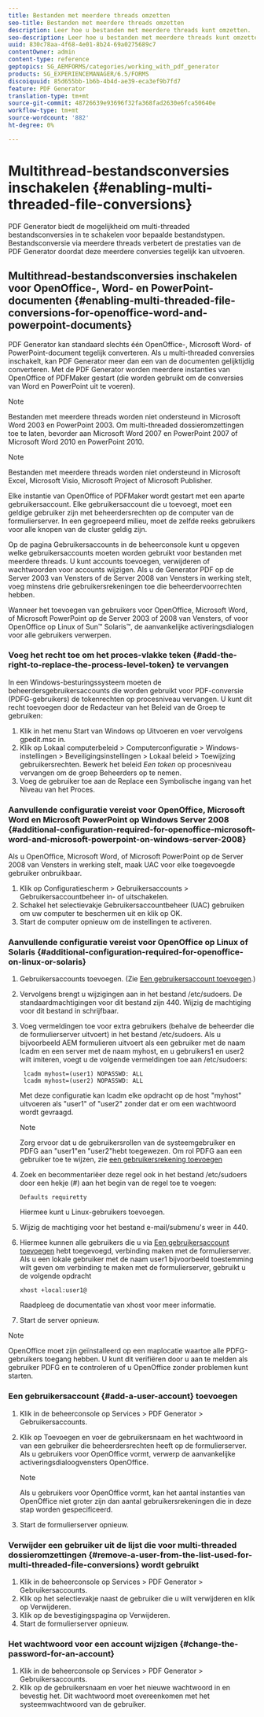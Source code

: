 ```yaml
---
title: Bestanden met meerdere threads omzetten
seo-title: Bestanden met meerdere threads omzetten
description: Leer hoe u bestanden met meerdere threads kunt omzetten.
seo-description: Leer hoe u bestanden met meerdere threads kunt omzetten.
uuid: 830c78aa-4f68-4e01-8b24-69a0275689c7
contentOwner: admin
content-type: reference
geptopics: SG_AEMFORMS/categories/working_with_pdf_generator
products: SG_EXPERIENCEMANAGER/6.5/FORMS
discoiquuid: 85d655bb-1b6b-4b4d-ae39-eca3ef9b7fd7
feature: PDF Generator
translation-type: tm+mt
source-git-commit: 48726639e93696f32fa368fad2630e6fca50640e
workflow-type: tm+mt
source-wordcount: '882'
ht-degree: 0%

---
```



# Multithread-bestandsconversies inschakelen {#enabling-multi-threaded-file-conversions}

PDF Generator biedt de mogelijkheid om multi-threaded bestandsconversies in te schakelen voor bepaalde bestandstypen. Bestandsconversie via meerdere threads verbetert de prestaties van de PDF Generator doordat deze meerdere conversies tegelijk kan uitvoeren.

## Multithread-bestandsconversies inschakelen voor OpenOffice-, Word- en PowerPoint-documenten {#enabling-multi-threaded-file-conversions-for-openoffice-word-and-powerpoint-documents}

PDF Generator kan standaard slechts één OpenOffice-, Microsoft Word- of PowerPoint-document tegelijk converteren. Als u multi-threaded conversies inschakelt, kan PDF Generator meer dan een van de documenten gelijktijdig converteren. Met de PDF Generator worden meerdere instanties van OpenOffice of PDFMaker gestart (die worden gebruikt om de conversies van Word en PowerPoint uit te voeren).

>[!NOTE]
>
>Bestanden met meerdere threads worden niet ondersteund in Microsoft Word 2003 en PowerPoint 2003. Om multi-threaded dossieromzettingen toe te laten, bevorder aan Microsoft Word 2007 en PowerPoint 2007 of Microsoft Word 2010 en PowerPoint 2010.

>[!NOTE]
>
>Bestanden met meerdere threads worden niet ondersteund in Microsoft Excel, Microsoft Visio, Microsoft Project of Microsoft Publisher.

Elke instantie van OpenOffice of PDFMaker wordt gestart met een aparte gebruikersaccount. Elke gebruikersaccount die u toevoegt, moet een geldige gebruiker zijn met beheerdersrechten op de computer van de formulierserver. In een gegroepeerd milieu, moet de zelfde reeks gebruikers voor alle knopen van de cluster geldig zijn.

Op de pagina Gebruikersaccounts in de beheerconsole kunt u opgeven welke gebruikersaccounts moeten worden gebruikt voor bestanden met meerdere threads. U kunt accounts toevoegen, verwijderen of wachtwoorden voor accounts wijzigen. Als u de Generator PDF op de Server 2003 van Vensters of de Server 2008 van Vensters in werking stelt, voeg minstens drie gebruikersrekeningen toe die beheerdervoorrechten hebben.

Wanneer het toevoegen van gebruikers voor OpenOffice, Microsoft Word, of Microsoft PowerPoint op de Server 2003 of 2008 van Vensters, of voor OpenOffice op Linux of Sun™ Solaris™, de aanvankelijke activeringsdialogen voor alle gebruikers verwerpen.

### Voeg het recht toe om het proces-vlakke teken {#add-the-right-to-replace-the-process-level-token} te vervangen

In een Windows-besturingssysteem moeten de beheerdersgebruikersaccounts die worden gebruikt voor PDF-conversie (PDFG-gebruikers) de tokenrechten op procesniveau vervangen. U kunt dit recht toevoegen door de Redacteur van het Beleid van de Groep te gebruiken:

1. Klik in het menu Start van Windows op Uitvoeren en voer vervolgens gpedit.msc in.
1. Klik op Lokaal computerbeleid > Computerconfiguratie > Windows-instellingen > Beveiligingsinstellingen > Lokaal beleid > Toewijzing gebruikersrechten. Bewerk het beleid *Een token* op procesniveau vervangen om de groep Beheerders op te nemen.
1. Voeg de gebruiker toe aan de Replace een Symbolische ingang van het Niveau van het Proces.

### Aanvullende configuratie vereist voor OpenOffice, Microsoft Word en Microsoft PowerPoint op Windows Server 2008 {#additional-configuration-required-for-openoffice-microsoft-word-and-microsoft-powerpoint-on-windows-server-2008}

Als u OpenOffice, Microsoft Word, of Microsoft PowerPoint op de Server 2008 van Vensters in werking stelt, maak UAC voor elke toegevoegde gebruiker onbruikbaar.

1. Klik op Configuratiescherm > Gebruikersaccounts > Gebruikersaccountbeheer in- of uitschakelen.
1. Schakel het selectievakje Gebruikersaccountbeheer (UAC) gebruiken om uw computer te beschermen uit en klik op OK.
1. Start de computer opnieuw om de instellingen te activeren.

### Aanvullende configuratie vereist voor OpenOffice op Linux of Solaris {#additional-configuration-required-for-openoffice-on-linux-or-solaris}

1. Gebruikersaccounts toevoegen. (Zie [Een gebruikersaccount toevoegen](enabling-multi-threaded-file-conversions.md#add-a-user-account).)
1. Vervolgens brengt u wijzigingen aan in het bestand /etc/sudoers. De standaardmachtigingen voor dit bestand zijn 440. Wijzig de machtiging voor dit bestand in schrijfbaar.
1. Voeg vermeldingen toe voor extra gebruikers (behalve de beheerder die de formulierserver uitvoert) in het bestand /etc/sudoers. Als u bijvoorbeeld AEM formulieren uitvoert als een gebruiker met de naam lcadm en een server met de naam myhost, en u gebruikers1 en user2 wilt imiteren, voegt u de volgende vermeldingen toe aan /etc/sudoers:

   ```shell
    lcadm myhost=(user1) NOPASSWD: ALL
    lcadm myhost=(user2) NOPASSWD: ALL
   ```

   Met deze configuratie kan lcadm elke opdracht op de host &quot;myhost&quot; uitvoeren als &quot;user1&quot; of &quot;user2&quot; zonder dat er om een wachtwoord wordt gevraagd.

   >[!NOTE]
   >
   >Zorg ervoor dat u de gebruikersrollen van de systeemgebruiker en PDFG aan &quot;user1&quot;en &quot;user2&quot;hebt toegewezen. Om rol PDFG aan een gebruiker toe te wijzen, zie [een gebruikersrekening toevoegen](enabling-multi-threaded-file-conversions.md#add-a-user-account)

1. Zoek en becommentariëer deze regel ook in het bestand /etc/sudoers door een hekje (#) aan het begin van de regel toe te voegen:

   ```shell
   Defaults requiretty
   ```

   Hiermee kunt u Linux-gebruikers toevoegen.

1. Wijzig de machtiging voor het bestand e-mail/submenu&#39;s weer in 440.
1. Hiermee kunnen alle gebruikers die u via [Een gebruikersaccount toevoegen](enabling-multi-threaded-file-conversions.md#add-a-user-account) hebt toegevoegd, verbinding maken met de formulierserver. Als u een lokale gebruiker met de naam user1 bijvoorbeeld toestemming wilt geven om verbinding te maken met de formulierserver, gebruikt u de volgende opdracht

   `xhost +local:user1@`

   Raadpleeg de documentatie van xhost voor meer informatie.

1. Start de server opnieuw.

>[!NOTE]
>
>OpenOffice moet zijn geïnstalleerd op een maplocatie waartoe alle PDFG-gebruikers toegang hebben. U kunt dit verifiëren door u aan te melden als gebruiker PDFG en te controleren of u OpenOffice zonder problemen kunt starten.

### Een gebruikersaccount {#add-a-user-account} toevoegen

1. Klik in de beheerconsole op Services > PDF Generator > Gebruikersaccounts.
1. Klik op Toevoegen en voer de gebruikersnaam en het wachtwoord in van een gebruiker die beheerdersrechten heeft op de formulierserver. Als u gebruikers voor OpenOffice vormt, verwerp de aanvankelijke activeringsdialoogvensters OpenOffice.

   >[!NOTE]
   >
   >Als u gebruikers voor OpenOffice vormt, kan het aantal instanties van OpenOffice niet groter zijn dan aantal gebruikersrekeningen die in deze stap worden gespecificeerd.

1. Start de formulierserver opnieuw.

### Verwijder een gebruiker uit de lijst die voor multi-threaded dossieromzettingen {#remove-a-user-from-the-list-used-for-multi-threaded-file-conversions} wordt gebruikt

1. Klik in de beheerconsole op Services > PDF Generator > Gebruikersaccounts.
1. Klik op het selectievakje naast de gebruiker die u wilt verwijderen en klik op Verwijderen.
1. Klik op de bevestigingspagina op Verwijderen.
1. Start de formulierserver opnieuw.

### Het wachtwoord voor een account wijzigen {#change-the-password-for-an-account}

1. Klik in de beheerconsole op Services > PDF Generator > Gebruikersaccounts.
1. Klik op de gebruikersnaam en voer het nieuwe wachtwoord in en bevestig het. Dit wachtwoord moet overeenkomen met het systeemwachtwoord van de gebruiker.

